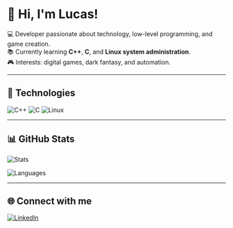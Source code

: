# 👋 Hi, I'm Lucas!

💻 Developer passionate about technology, low-level programming, and game creation.  
📚 Currently learning **C++**, **C**, and **Linux system administration**.  
🎮 Interests: digital games, dark fantasy, and automation.

---

## 🚀 Technologies
![C++](https://img.shields.io/badge/-C++-00599C?style=flat&logo=cplusplus&logoColor=white)
![C](https://img.shields.io/badge/-C-A8B9CC?style=flat&logo=c&logoColor=black)
![Linux](https://img.shields.io/badge/-Linux-FCC624?style=flat&logo=linux&logoColor=black)

---

## 📊 GitHub Stats
![Stats](https://github-readme-stats.vercel.app/api?username=LucasOliveiraLima&show_icons=true&theme=radical)

![Languages](https://github-readme-stats.vercel.app/api/top-langs/?username=LucasOliveiraLima&layout=compact&theme=radical)

---

## 🌐 Connect with me
[![LinkedIn](https://img.shields.io/badge/-LinkedIn-blue?style=flat&logo=linkedin)](https://linkedin.com/in/your-link)
